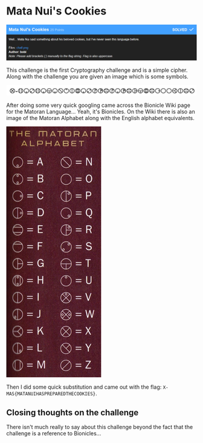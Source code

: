 # Mata Nui's Cookies

![chall]

This challenge is the first Cryptography challenge and is a simple cipher. Along with the challenge you are given an image which is some symbols.

![image]

After doing some very quick googling came across the Bionicle Wiki page for the Matoran Language... Yeah, it's Bionicles. On the Wiki there is also an image of the Matoran Alphabet along with the English alphabet equivalents.

![alpha]

Then I did some quick substitution and came out with the flag: `X-MAS{MATANUIHASPREPAREDTHECOOKIES}`.

## Closing thoughts on the challenge

There isn't much really to say about this challenge beyond the fact that the challenge is a reference to Bionicles...



[chall]: challenge.png "Challenge screenshot"
[image]: chall.png "Image"
[alpha]: matoran.png "Matoran Alphabet"
